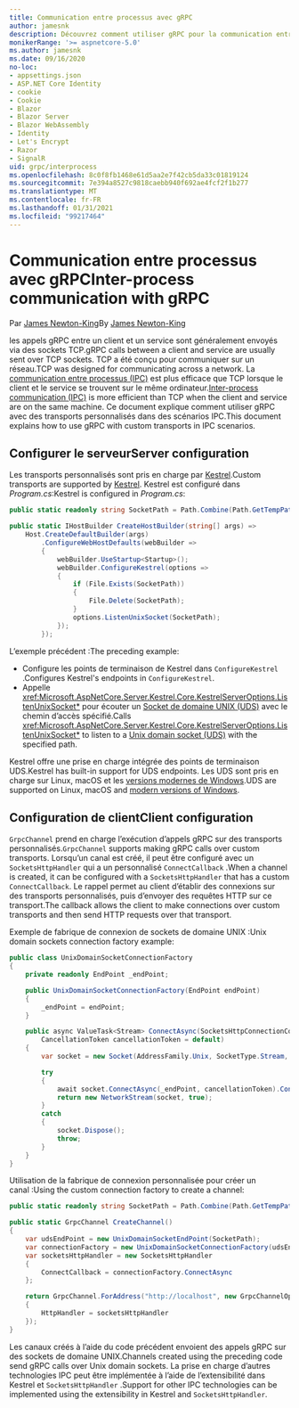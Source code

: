 ```yaml
---
title: Communication entre processus avec gRPC
author: jamesnk
description: Découvrez comment utiliser gRPC pour la communication entre processus.
monikerRange: '>= aspnetcore-5.0'
ms.author: jamesnk
ms.date: 09/16/2020
no-loc:
- appsettings.json
- ASP.NET Core Identity
- cookie
- Cookie
- Blazor
- Blazor Server
- Blazor WebAssembly
- Identity
- Let's Encrypt
- Razor
- SignalR
uid: grpc/interprocess
ms.openlocfilehash: 8c0f8fb1468e61d5aa2e7f42cb5da33c01819124
ms.sourcegitcommit: 7e394a8527c9818caebb940f692ae4fcf2f1b277
ms.translationtype: MT
ms.contentlocale: fr-FR
ms.lasthandoff: 01/31/2021
ms.locfileid: "99217464"
---
```

# <a name="inter-process-communication-with-grpc"></a><span data-ttu-id="c3232-103">Communication entre processus avec gRPC</span><span class="sxs-lookup"><span data-stu-id="c3232-103">Inter-process communication with gRPC</span></span>

<span data-ttu-id="c3232-104">Par [James Newton-King](https://twitter.com/jamesnk)</span><span class="sxs-lookup"><span data-stu-id="c3232-104">By [James Newton-King](https://twitter.com/jamesnk)</span></span>

<span data-ttu-id="c3232-105">les appels gRPC entre un client et un service sont généralement envoyés via des sockets TCP.</span><span class="sxs-lookup"><span data-stu-id="c3232-105">gRPC calls between a client and service are usually sent over TCP sockets.</span></span> <span data-ttu-id="c3232-106">TCP a été conçu pour communiquer sur un réseau.</span><span class="sxs-lookup"><span data-stu-id="c3232-106">TCP was designed for communicating across a network.</span></span> <span data-ttu-id="c3232-107">La [communication entre processus (IPC)](https://wikipedia.org/wiki/Inter-process_communication) est plus efficace que TCP lorsque le client et le service se trouvent sur le même ordinateur.</span><span class="sxs-lookup"><span data-stu-id="c3232-107">[Inter-process communication (IPC)](https://wikipedia.org/wiki/Inter-process_communication) is more efficient than TCP when the client and service are on the same machine.</span></span> <span data-ttu-id="c3232-108">Ce document explique comment utiliser gRPC avec des transports personnalisés dans des scénarios IPC.</span><span class="sxs-lookup"><span data-stu-id="c3232-108">This document explains how to use gRPC with custom transports in IPC scenarios.</span></span>

## <a name="server-configuration"></a><span data-ttu-id="c3232-109">Configurer le serveur</span><span class="sxs-lookup"><span data-stu-id="c3232-109">Server configuration</span></span>

<span data-ttu-id="c3232-110">Les transports personnalisés sont pris en charge par [Kestrel](xref:fundamentals/servers/kestrel).</span><span class="sxs-lookup"><span data-stu-id="c3232-110">Custom transports are supported by [Kestrel](xref:fundamentals/servers/kestrel).</span></span> <span data-ttu-id="c3232-111">Kestrel est configuré dans *Program.cs*:</span><span class="sxs-lookup"><span data-stu-id="c3232-111">Kestrel is configured in *Program.cs*:</span></span>

```csharp
public static readonly string SocketPath = Path.Combine(Path.GetTempPath(), "socket.tmp");

public static IHostBuilder CreateHostBuilder(string[] args) =>
    Host.CreateDefaultBuilder(args)
        .ConfigureWebHostDefaults(webBuilder =>
        {
            webBuilder.UseStartup<Startup>();
            webBuilder.ConfigureKestrel(options =>
            {
                if (File.Exists(SocketPath))
                {
                    File.Delete(SocketPath);
                }
                options.ListenUnixSocket(SocketPath);
            });
        });
```

<span data-ttu-id="c3232-112">L’exemple précédent :</span><span class="sxs-lookup"><span data-stu-id="c3232-112">The preceding example:</span></span>

* <span data-ttu-id="c3232-113">Configure les points de terminaison de Kestrel dans `ConfigureKestrel` .</span><span class="sxs-lookup"><span data-stu-id="c3232-113">Configures Kestrel's endpoints in `ConfigureKestrel`.</span></span>
* <span data-ttu-id="c3232-114">Appelle <xref:Microsoft.AspNetCore.Server.Kestrel.Core.KestrelServerOptions.ListenUnixSocket*> pour écouter un [Socket de domaine UNIX (UDS)](https://wikipedia.org/wiki/Unix_domain_socket) avec le chemin d’accès spécifié.</span><span class="sxs-lookup"><span data-stu-id="c3232-114">Calls <xref:Microsoft.AspNetCore.Server.Kestrel.Core.KestrelServerOptions.ListenUnixSocket*> to listen to a [Unix domain socket (UDS)](https://wikipedia.org/wiki/Unix_domain_socket) with the specified path.</span></span>

<span data-ttu-id="c3232-115">Kestrel offre une prise en charge intégrée des points de terminaison UDS.</span><span class="sxs-lookup"><span data-stu-id="c3232-115">Kestrel has built-in support for UDS endpoints.</span></span> <span data-ttu-id="c3232-116">Les UDS sont pris en charge sur Linux, macOS et les [versions modernes de Windows](https://devblogs.microsoft.com/commandline/af_unix-comes-to-windows/).</span><span class="sxs-lookup"><span data-stu-id="c3232-116">UDS are supported on Linux, macOS and [modern versions of Windows](https://devblogs.microsoft.com/commandline/af_unix-comes-to-windows/).</span></span>

## <a name="client-configuration"></a><span data-ttu-id="c3232-117">Configuration de client</span><span class="sxs-lookup"><span data-stu-id="c3232-117">Client configuration</span></span>

<span data-ttu-id="c3232-118">`GrpcChannel` prend en charge l’exécution d’appels gRPC sur des transports personnalisés.</span><span class="sxs-lookup"><span data-stu-id="c3232-118">`GrpcChannel` supports making gRPC calls over custom transports.</span></span> <span data-ttu-id="c3232-119">Lorsqu’un canal est créé, il peut être configuré avec un `SocketsHttpHandler` qui a un personnalisé `ConnectCallback` .</span><span class="sxs-lookup"><span data-stu-id="c3232-119">When a channel is created, it can be configured with a `SocketsHttpHandler` that has a custom `ConnectCallback`.</span></span> <span data-ttu-id="c3232-120">Le rappel permet au client d’établir des connexions sur des transports personnalisés, puis d’envoyer des requêtes HTTP sur ce transport.</span><span class="sxs-lookup"><span data-stu-id="c3232-120">The callback allows the client to make connections over custom transports and then send HTTP requests over that transport.</span></span>

<span data-ttu-id="c3232-121">Exemple de fabrique de connexion de sockets de domaine UNIX :</span><span class="sxs-lookup"><span data-stu-id="c3232-121">Unix domain sockets connection factory example:</span></span>

```csharp
public class UnixDomainSocketConnectionFactory
{
    private readonly EndPoint _endPoint;

    public UnixDomainSocketConnectionFactory(EndPoint endPoint)
    {
        _endPoint = endPoint;
    }

    public async ValueTask<Stream> ConnectAsync(SocketsHttpConnectionContext _,
        CancellationToken cancellationToken = default)
    {
        var socket = new Socket(AddressFamily.Unix, SocketType.Stream, ProtocolType.Unspecified);

        try
        {
            await socket.ConnectAsync(_endPoint, cancellationToken).ConfigureAwait(false);
            return new NetworkStream(socket, true);
        }
        catch
        {
            socket.Dispose();
            throw;
        }
    }
}
```

<span data-ttu-id="c3232-122">Utilisation de la fabrique de connexion personnalisée pour créer un canal :</span><span class="sxs-lookup"><span data-stu-id="c3232-122">Using the custom connection factory to create a channel:</span></span>

```csharp
public static readonly string SocketPath = Path.Combine(Path.GetTempPath(), "socket.tmp");

public static GrpcChannel CreateChannel()
{
    var udsEndPoint = new UnixDomainSocketEndPoint(SocketPath);
    var connectionFactory = new UnixDomainSocketConnectionFactory(udsEndPoint);
    var socketsHttpHandler = new SocketsHttpHandler
    {
        ConnectCallback = connectionFactory.ConnectAsync
    };

    return GrpcChannel.ForAddress("http://localhost", new GrpcChannelOptions
    {
        HttpHandler = socketsHttpHandler
    });
}
```

<span data-ttu-id="c3232-123">Les canaux créés à l’aide du code précédent envoient des appels gRPC sur des sockets de domaine UNIX.</span><span class="sxs-lookup"><span data-stu-id="c3232-123">Channels created using the preceding code send gRPC calls over Unix domain sockets.</span></span> <span data-ttu-id="c3232-124">La prise en charge d’autres technologies IPC peut être implémentée à l’aide de l’extensibilité dans Kestrel et `SocketsHttpHandler` .</span><span class="sxs-lookup"><span data-stu-id="c3232-124">Support for other IPC technologies can be implemented using the extensibility in Kestrel and `SocketsHttpHandler`.</span></span>
